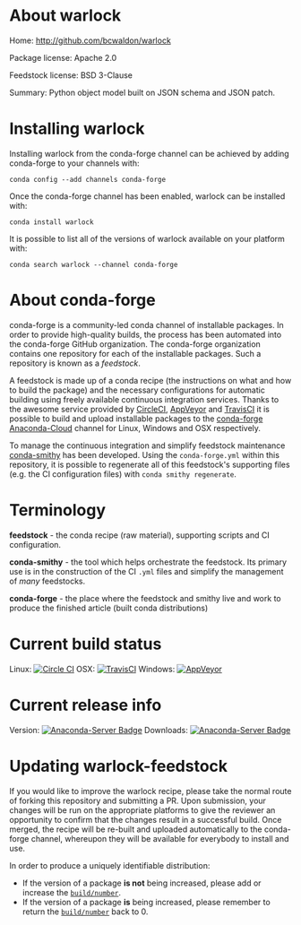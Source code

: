 About warlock
=============

Home: http://github.com/bcwaldon/warlock

Package license: Apache 2.0

Feedstock license: BSD 3-Clause

Summary: Python object model built on JSON schema and JSON patch.



Installing warlock
==================

Installing warlock from the conda-forge channel can be achieved by adding conda-forge to your channels with:

```
conda config --add channels conda-forge
```

Once the conda-forge channel has been enabled, warlock can be installed with:

```
conda install warlock
```

It is possible to list all of the versions of warlock available on your platform with:

```
conda search warlock --channel conda-forge
```


About conda-forge
=================

conda-forge is a community-led conda channel of installable packages.
In order to provide high-quality builds, the process has been automated into the
conda-forge GitHub organization. The conda-forge organization contains one repository 
for each of the installable packages. Such a repository is known as a *feedstock*.

A feedstock is made up of a conda recipe (the instructions on what and how to build
the package) and the necessary configurations for automatic building using freely
available continuous integration services. Thanks to the awesome service provided by
[CircleCI](https://circleci.com/), [AppVeyor](http://www.appveyor.com/)
and [TravisCI](https://travis-ci.org/) it is possible to build and upload installable
packages to the [conda-forge](https://anaconda.org/conda-forge)
[Anaconda-Cloud](http://docs.anaconda.org/) channel for Linux, Windows and OSX respectively.

To manage the continuous integration and simplify feedstock maintenance
[conda-smithy](http://github.com/conda-forge/conda-smithy) has been developed.
Using the ``conda-forge.yml`` within this repository, it is possible to regenerate all of
this feedstock's supporting files (e.g. the CI configuration files) with ``conda smithy regenerate``.


Terminology
===========

**feedstock** - the conda recipe (raw material), supporting scripts and CI configuration.

**conda-smithy** - the tool which helps orchestrate the feedstock.
                   Its primary use is in the construction of the CI ``.yml`` files
                   and simplify the management of *many* feedstocks.

**conda-forge** - the place where the feedstock and smithy live and work to
                  produce the finished article (built conda distributions)

Current build status
====================

Linux: [![Circle CI](https://circleci.com/gh/conda-forge/warlock-feedstock.svg?style=svg)](https://circleci.com/gh/conda-forge/warlock-feedstock)
OSX: [![TravisCI](https://travis-ci.org/conda-forge/warlock-feedstock.svg?branch=master)](https://travis-ci.org/conda-forge/warlock-feedstock) 
Windows: [![AppVeyor](https://ci.appveyor.com/api/projects/status/github/conda-forge/warlock-feedstock?svg=True)](https://ci.appveyor.com/project/conda-forge/warlock-feedstock/branch/master)

Current release info
====================
Version: [![Anaconda-Server Badge](https://anaconda.org/conda-forge/warlock/badges/version.svg)](https://anaconda.org/conda-forge/warlock)
Downloads: [![Anaconda-Server Badge](https://anaconda.org/conda-forge/warlock/badges/downloads.svg)](https://anaconda.org/conda-forge/warlock)


Updating warlock-feedstock
==========================

If you would like to improve the warlock recipe, please take the normal
route of forking this repository and submitting a PR. Upon submission, your changes will
be run on the appropriate platforms to give the reviewer an opportunity to confirm that the
changes result in a successful build. Once merged, the recipe will be re-built and uploaded
automatically to the conda-forge channel, whereupon they will be available for everybody to
install and use.

In order to produce a uniquely identifiable distribution:
 * If the version of a package **is not** being increased, please add or increase
   the [``build/number``](http://conda.pydata.org/docs/building/meta-yaml.html#build-number-and-string). 
 * If the version of a package **is** being increased, please remember to return
   the [``build/number``](http://conda.pydata.org/docs/building/meta-yaml.html#build-number-and-string)
   back to 0.
